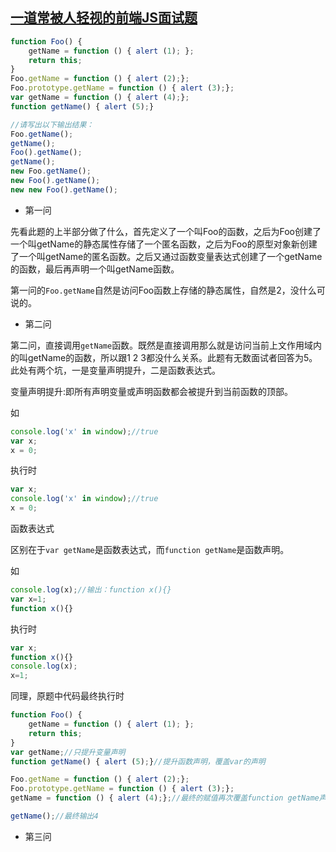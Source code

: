 ## [一道常被人轻视的前端JS面试题](http://www.cnblogs.com/xxcanghai/p/5189353.html)

```javascript
function Foo() {
    getName = function () { alert (1); };
    return this;
}
Foo.getName = function () { alert (2);};
Foo.prototype.getName = function () { alert (3);};
var getName = function () { alert (4);};
function getName() { alert (5);}

//请写出以下输出结果：
Foo.getName();
getName();
Foo().getName();
getName();
new Foo.getName();
new Foo().getName();
new new Foo().getName();
```


- 第一问

先看此题的上半部分做了什么，首先定义了一个叫Foo的函数，之后为Foo创建了一个叫getName的静态属性存储了一个匿名函数，之后为Foo的原型对象新创建了一个叫getName的匿名函数。之后又通过函数变量表达式创建了一个getName的函数，最后再声明一个叫getName函数。

第一问的`Foo.getName`自然是访问Foo函数上存储的静态属性，自然是2，没什么可说的。

- 第二问

第二问，直接调用`getName`函数。既然是直接调用那么就是访问当前上文作用域内的叫getName的函数，所以跟1 2 3都没什么关系。此题有无数面试者回答为5。此处有两个坑，一是变量声明提升，二是函数表达式。

变量声明提升:即所有声明变量或声明函数都会被提升到当前函数的顶部。

如
```javascript
console.log('x' in window);//true
var x;
x = 0;
```
执行时
```javascript
var x;
console.log('x' in window);//true
x = 0;
```

函数表达式

区别在于`var getName`是函数表达式，而`function getName`是函数声明。

如
```javascript
console.log(x);//输出：function x(){}
var x=1;
function x(){}
```
执行时
```javascript
var x;
function x(){}
console.log(x);
x=1;
```

同理，原题中代码最终执行时

```javascript
function Foo() {
    getName = function () { alert (1); };
    return this;
}
var getName;//只提升变量声明
function getName() { alert (5);}//提升函数声明，覆盖var的声明

Foo.getName = function () { alert (2);};
Foo.prototype.getName = function () { alert (3);};
getName = function () { alert (4);};//最终的赋值再次覆盖function getName声明

getName();//最终输出4
```

- 第三问
